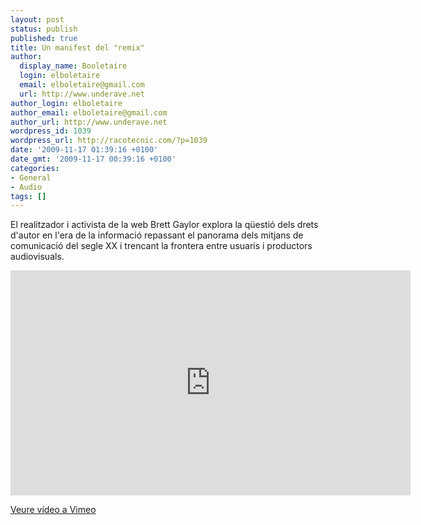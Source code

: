 ```yaml
---
layout: post
status: publish
published: true
title: Un manifest del "remix"
author:
  display_name: Booletaire
  login: elboletaire
  email: elboletaire@gmail.com
  url: http://www.underave.net
author_login: elboletaire
author_email: elboletaire@gmail.com
author_url: http://www.underave.net
wordpress_id: 1039
wordpress_url: http://racotecnic.com/?p=1039
date: '2009-11-17 01:39:16 +0100'
date_gmt: '2009-11-17 00:39:16 +0100'
categories:
- General
- Audio
tags: []
---
```


El realitzador i activista de la web Brett Gaylor explora la qüestió dels drets d'autor en l'era de la informació repassant el panorama dels mitjans de comunicació del segle XX i trencant la frontera entre usuaris i productors audiovisuals.

<iframe src="https://player.vimeo.com/video/7639255" width="640" height="360" frameborder="0" webkitallowfullscreen mozallowfullscreen allowfullscreen></iframe>

<a href="http://www.vimeo.com/7639255" target="_blank" rel="nofollow">Veure vídeo a Vimeo</a>
